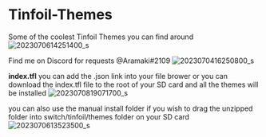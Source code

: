 # Tinfoil-Themes
Some of the coolest Tinfoil Themes you can find around
![2023070614251400_s](https://github.com/Mung-Daddy/Tinfoil-Themes/assets/88863017/c43124d8-147a-467d-a028-b6ac8f30b1ac)

Find me on Discord for requests @Aramaki#2109
![2023070416250800_s](https://github.com/Mung-Daddy/Tinfoil-Themes/assets/88863017/f0ecf410-3a7a-4676-a4da-7368549d43d5)


**index.tfl**
you can add the .json link into your file brower or you can download the index.tfl file to the root of your SD card and all the themes will be installed
![2023070819071700_s](https://github.com/Mung-Daddy/Tinfoil-Themes/assets/88863017/1e7a8593-568b-4710-a112-bc2eaa5f30ef)

you can also use the manual install folder if you wish to drag the unzipped folder into switch/tinfoil/themes folder on your SD card
![2023070613523500_s](https://github.com/Mung-Daddy/Tinfoil-Themes/assets/88863017/ee30cfd7-94ef-4b09-9695-3f166fe65441)
